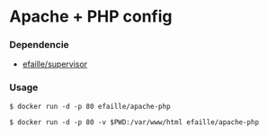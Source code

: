 # Apache + PHP config

### Dependencie
* [efaille/supervisor]

### Usage
```
$ docker run -d -p 80 efaille/apache-php
```
```
$ docker run -d -p 80 -v $PWD:/var/www/html efaille/apache-php
```
[efaille/supervisor]://github.com/efaille/dockerfiles/tree/master/supervisor
